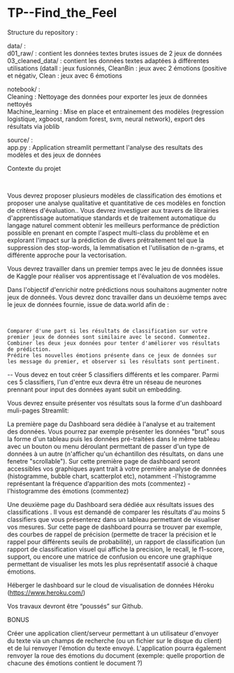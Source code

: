 # TP--Find_the_Feel

Structure du repository : 

data/ :   
    d01_raw/ : contient les données textes brutes issues de 2 jeux de données  
    03_cleaned_data/ : contient les données textes adaptées à différentes utilisations (datall : jeux fusionnés, CleanBin : jeux avec 2 émotions (positive et négativ, Clean :                               jeux avec 6 émotions  
  
notebook/ :  
    Cleaning : Nettoyage des données pour exporter les jeux de données nettoyés  
    Machine_learning : Mise en place et entrainement des modèles (regression logistique, xgboost, random forest, svm, neural network), export des résultats via joblib  
  
source/ :  
    app.py : Application streamlit permettant l'analyse des resultats des modèles et des jeux de données  
  

Contexte du projet

​

Vous devrez proposer plusieurs modèles de classification des émotions et proposer une analyse qualitative et quantitative de ces modèles en fonction de critères d'évaluation.. Vous devrez investiguer aux travers de librairies d'apprentissage automatique standards et de traitement automatique du langage naturel comment obtenir les meilleurs performance de prédiction possible en prenant en compte l'aspect multi-class du problème et en explorant l'impact sur la prédiction de divers prétraitement tel que la suppression des stop-words, la lemmatisation et l'utilisation de n-grams, et différente approche pour la vectorisation.

Vous devrez travailler dans un premier temps avec le jeu de données issue de Kaggle pour réaliser vos apprentissage et l'évaluation de vos modèles.

Dans l'objectif d'enrichir notre prédictions nous souhaitons augmenter notre jeux de donneés. Vous devrez donc travailler dans un deuxième temps avec le jeux de données fournie, issue de data.world afin de :

​

    Comparer d'une part si les résultats de classification sur votre premier jeux de données sont similaire avec le second. Commentez.
    Combiner les deux jeux données pour tenter d'améliorer vos résultats de prédiction.
    Prédire les nouvelles émotions présente dans ce jeux de données sur les message du premier, et observer si les résultats sont pertinent.

-- Vous devez en tout créer 5 classifiers différents et les comparer. Parmi ces 5 classifiers, l'un d'entre eux devra être un réseau de neurones prennant pour input des données ayant subit un embedding.

Vous devrez ensuite présenter vos résultats sous la forme d'un dashboard muli-pages Streamlit:

La première page du Dashboard sera dédiée à l'analyse et au traitement des données. Vous pourrez par exemple présenter les données "brut" sous la forme d'un tableau puis les données pré-traitées dans le même tableau avec un bouton ou menu déroulant permettant de passer d'un type de données à un autre (n'afficher qu'un échantillon des résultats, on dans une fenetre "scrollable"). Sur cette première page de dashboard seront accessibles vos graphiques ayant trait à votre première analyse de données (histogramme, bubble chart, scatterplot etc), notamment -l'histogramme représentant la fréquence d’apparition des mots (commentez) -l'histogramme des émotions (commentez)

Une deuxième page du Dashboard sera dédiée aux résultats issues des classifications . Il vous est demandé de comparer les résultats d'au moins 5 classifiers que vous présenterez dans un tableau permettant de visualiser vos mesures. Sur cette page de dashboard pourra se trouver par exemple, des courbes de rappel de précision (permette de tracer la précision et le rappel pour différents seuils de probabilité), un rapport de classification (un rapport de classification visuel qui affiche la precision, le recall, le f1-score, support, ou encore une matrice de confusion ou encore une graphique permettant de visualiser les mots les plus représentatif associé à chaque émotions.

Héberger le dashboard sur le cloud de visualisation de données Héroku (https://www.heroku.com/)

Vos travaux devront être “poussés” sur Github.

BONUS

Créer une application client/serveur permettant à un utilisateur d'envoyer du texte via un champs de recherche (ou un fichier sur le disque du client) et de lui renvoyer l'émotion du texte envoyé. L'application pourra également renvoyer la roue des émotions du document (exemple: quelle proportion de chacune des émotions contient le document ?)

